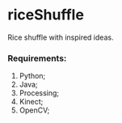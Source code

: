 # riceShuffle
Rice shuffle with inspired ideas. 

### Requirements: 
  1. Python;
  2. Java;
  3. Processing;
  4. Kinect; 
  5. OpenCV; 
